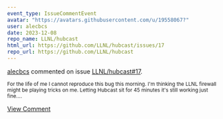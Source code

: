 ```yaml
---
event_type: IssueCommentEvent
avatar: "https://avatars.githubusercontent.com/u/19558067?"
user: alecbcs
date: 2023-12-08
repo_name: LLNL/hubcast
html_url: https://github.com/LLNL/hubcast/issues/17
repo_url: https://github.com/LLNL/hubcast
---
```


<a href='https://github.com/alecbcs' target='_blank'>alecbcs</a> commented on issue <a href='https://github.com/LLNL/hubcast/issues/17' target='_blank'>LLNL/hubcast#17</a>.

<small>For the life of me I cannot reproduce this bug this morning. I'm thinking the LLNL firewall might be playing tricks on me. Letting Hubcast sit for 45 minutes it's still working just fine....</small>

<a href='https://github.com/LLNL/hubcast/issues/17' target='_blank'>View Comment</a>